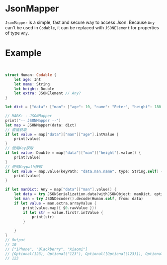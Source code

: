 # JsonMapper
`JsonMapper` is a simple, fast and secure way to access Json.
Because `Any` can't be used in `Codable`, it can be replaced with `JSONElement` for properties of type `Any`.

# Example

```swift


struct Human: Codable {
    let age: Int
    let name: String
    let height: Double
    let extra: JSONElement // Any?
}

let dict = ["data": ["man": ["age": 10, "name": "Peter", "height": 180.0, "extra": [123, "123", [123], ["123": 123], true]]]]

// MARK: - JSONMapper
print("-- JSONMapper --")
let map = JSONMapper(data: dict)
// 直接获取
if let value = map["data"]["man"]["age"].intValue {
    print(value)
}
// 使用Key获取
if let value: Double = map["data"]["man"]["height"].value() {
    print(value)
}
// 使用Keypath获取
if let value = map.value(keyPath: "data.man.name", type: String.self) {
    print(value)
}

if let manDict: Any = map["data"]["man"].value() {
    let data = try JSONSerialization.data(withJSONObject: manDict, options: [])
    let man = try JSONDecoder().decode(Human.self, from: data)
    if let value = man.extra.arrayValue {
        print(value.map({ $0.rawValue }))
        if let str = value.first?.intValue {
            print(str)
        }

    }
}
// Output
// 10
// ["iPhone", "Blackberry", "Xiaomi"]
// [Optional(123), Optional("123"), Optional([Optional(123)]), Optional(["123": 123]), Optional(true)]
// 123



```
